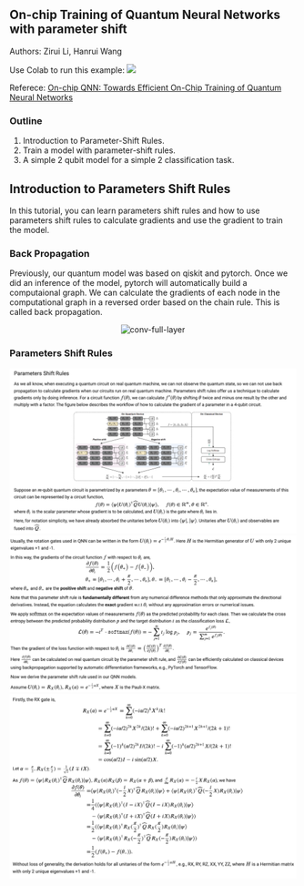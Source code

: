 ## On-chip Training of Quantum Neural Networks with parameter shift


Authors: Zirui Li, Hanrui Wang

Use Colab to run this example: [![](https://colab.research.google.com/assets/colab-badge.svg)](https://colab.research.google.com/github/mit-han-lab/torchquantum/blob/master/examples/param_shift_onchip_training/param_shift_onchip_training.ipynb)

Referece: [On-chip QNN: Towards Efficient On-Chip Training of Quantum Neural Networks
](https://qmlsys.mit.edu/publications/#onchipqnn)


[comment]: <> (#%% md)

### Outline
1. Introduction to Parameter-Shift Rules.
2. Train a model with parameter-shift rules.
3. A simple 2 qubit model for a simple 2 classification task.



[comment]: <> (#%% md)

## Introduction to Parameters Shift Rules

In this tutorial, you can learn parameters shift rules and how to use parameters shift rules to calculate gradients and use the gradient to train the model.

### Back Propagation

Previously, our quantum model was based on qiskit and pytorch. Once we did an inference of the model, pytorch will automatically build a computaional graph. We can calculate the gradients of each node in the computational graph in a reversed order based on the chain rule. This is called back propagation.
<div align="center">
<img src="https://github.com/mit-han-lab/torchquantum/blob/master/figs/bp.png?raw=true" alt="conv-full-layer" width="300">
</div>

### Parameters Shift Rules

![](intro1.png)
![](intro2.png)
![](intro3.png)

